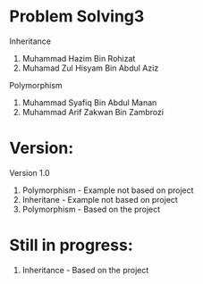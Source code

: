 # Problem Solving3

Inheritance
1) Muhammad Hazim Bin Rohizat 
2) Muhamad Zul Hisyam Bin Abdul Aziz

Polymorphism
1) Muhammad Syafiq Bin Abdul Manan
2) Muhammad Arif Zakwan Bin Zambrozi

# Version:

Version 1.0
1) Polymorphism - Example not based on project
2) Inheritane - Example not based on project
3) Polymorphism - Based on the project


# Still in progress:
1) Inheritance - Based on the project
